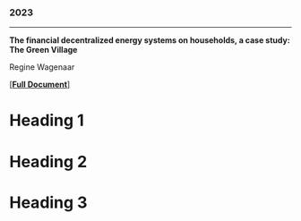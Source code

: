 <!-- ---
title: "Graduated MSc Students"
collection: teaching
type: "Undergraduate course"
permalink: /teaching/2014-spring-teaching-1
venue: "University 1, Department"
date: 2014-01-01
location: "City, Country"
--- -->
### 2023
---
**The financial decentralized energy systems on households, a case study: The Green Village**

Regine Wagenaar

[[**Full Document**]](https://repository.tudelft.nl/islandora/object/uuid:40dde860-b595-4ed2-9c97-33a88d4df769) 


Heading 1
======

Heading 2
======

Heading 3
======